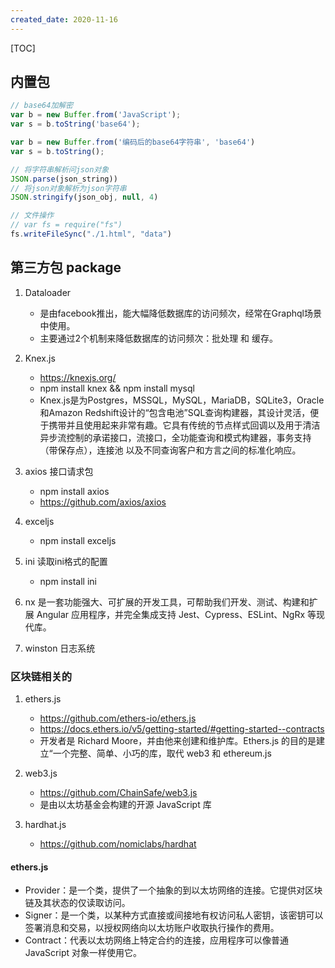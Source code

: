 ```yaml
---
created_date: 2020-11-16
---
```


[TOC]

## 内置包
```js
// base64加解密
var b = new Buffer.from('JavaScript');
var s = b.toString('base64');

var b = new Buffer.from('编码后的base64字符串', 'base64')
var s = b.toString();

// 将字符串解析问json对象
JSON.parse(json_string))
// 将json对象解析为json字符串
JSON.stringify(json_obj, null, 4)

// 文件操作
// var fs = require("fs")
fs.writeFileSync("./1.html", "data")

```

## 第三方包 package
1. Dataloader
    - 是由facebook推出，能大幅降低数据库的访问频次，经常在Graphql场景中使用。
    - 主要通过2个机制来降低数据库的访问频次：批处理 和 缓存。

2. Knex.js
    - https://knexjs.org/
    - npm install knex && npm install mysql
    - Knex.js是为Postgres，MSSQL，MySQL，MariaDB，SQLite3，Oracle和Amazon Redshift设计的“包含电池”SQL查询构建器，其设计灵活，便于携带并且使用起来非常有趣。它具有传统的节点样式回调以及用于清洁异步流控制的承诺接口，流接口，全功能查询和模式构建器，事务支持（带保存点），连接池 以及不同查询客户和方言之间的标准化响应。

3. axios 接口请求包
    - npm install axios
    - https://github.com/axios/axios

4. exceljs
    - npm install exceljs

5. ini 读取ini格式的配置
    - npm install ini

6. nx 是一套功能强大、可扩展的开发工具，可帮助我们开发、测试、构建和扩展 Angular 应用程序，并完全集成支持 Jest、Cypress、ESLint、NgRx 等现代库。

7. winston 日志系统

### 区块链相关的
1. ethers.js
    - https://github.com/ethers-io/ethers.js
    - https://docs.ethers.io/v5/getting-started/#getting-started--contracts
    - 开发者是 Richard Moore，并由他来创建和维护库。Ethers.js 的目的是建立“一个完整、简单、小巧的库，取代 web3 和 ethereum.js

2. web3.js
    - https://github.com/ChainSafe/web3.js
    - 是由以太坊基金会构建的开源 JavaScript 库

3. hardhat.js
    - https://github.com/nomiclabs/hardhat


#### ethers.js
- Provider：是一个类，提供了一个抽象的到以太坊网络的连接。它提供对区块链及其状态的仅读取访问。
- Signer：是一个类，以某种方式直接或间接地有权访问私人密钥，该密钥可以签署消息和交易，以授权网络向以太坊账户收取执行操作的费用。
- Contract：代表以太坊网络上特定合约的连接，应用程序可以像普通 JavaScript 对象一样使用它。